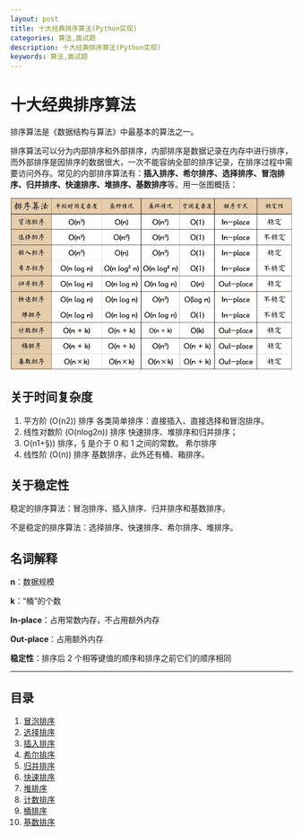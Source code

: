 ```yaml
---
layout: post
title: 十大经典排序算法(Python实现)
categories: 算法,面试题
description: 十大经典排序算法(Python实现)
keywords: 算法,面试题
---
```

# 十大经典排序算法

排序算法是《数据结构与算法》中最基本的算法之一。

排序算法可以分为内部排序和外部排序，内部排序是数据记录在内存中进行排序，而外部排序是因排序的数据很大，一次不能容纳全部的排序记录，在排序过程中需要访问外存。常见的内部排序算法有：**插入排序、希尔排序、选择排序、冒泡排序、归并排序、快速排序、堆排序、基数排序**等。用一张图概括：

![十大经典排序算法 概览截图](/images/res/sort.png)


## 关于时间复杂度

1. 平方阶 (O(n2)) 排序
	各类简单排序：直接插入、直接选择和冒泡排序。
2. 线性对数阶 (O(nlog2n)) 排序
	快速排序、堆排序和归并排序；
3. O(n1+§)) 排序，§ 是介于 0 和 1 之间的常数。
    希尔排序
4. 线性阶 (O(n)) 排序
	基数排序，此外还有桶、箱排序。


## 关于稳定性

稳定的排序算法：冒泡排序、插入排序、归并排序和基数排序。

不是稳定的排序算法：选择排序、快速排序、希尔排序、堆排序。


## 名词解释

**n**：数据规模

**k**：“桶”的个数

**In-place**：占用常数内存，不占用额外内存

**Out-place**：占用额外内存

**稳定性**：排序后 2 个相等键值的顺序和排序之前它们的顺序相同

----

## 目录
1. [冒泡排序](https://zuoandroid.github.io//2017/01/01/%E5%8D%81%E5%A4%A7%E7%BB%8F%E5%85%B8%E6%8E%92%E5%BA%8F%E7%AE%97%E6%B3%95(Python%E5%AE%9E%E7%8E%B0)-%E5%86%92%E6%B3%A1%E6%8E%92%E5%BA%8F/)
2. [选择排序](https://zuoandroid.github.io//2017/01/01/%E5%8D%81%E5%A4%A7%E7%BB%8F%E5%85%B8%E6%8E%92%E5%BA%8F%E7%AE%97%E6%B3%95(Python%E5%AE%9E%E7%8E%B0)-%E9%80%89%E6%8B%A9%E6%8E%92%E5%BA%8F/)
3. [插入排序](https://zuoandroid.github.io//2017/01/01/%E5%8D%81%E5%A4%A7%E7%BB%8F%E5%85%B8%E6%8E%92%E5%BA%8F%E7%AE%97%E6%B3%95(Python%E5%AE%9E%E7%8E%B0)-%E6%8F%92%E5%85%A5%E6%8E%92%E5%BA%8F/)
4. [希尔排序](https://zuoandroid.github.io//2017/01/01/%E5%8D%81%E5%A4%A7%E7%BB%8F%E5%85%B8%E6%8E%92%E5%BA%8F%E7%AE%97%E6%B3%95(Python%E5%AE%9E%E7%8E%B0)-%E5%B8%8C%E5%B0%94%E6%8E%92%E5%BA%8F/)
5. [归并排序](https://zuoandroid.github.io//2017/01/01/%E5%8D%81%E5%A4%A7%E7%BB%8F%E5%85%B8%E6%8E%92%E5%BA%8F%E7%AE%97%E6%B3%95(Python%E5%AE%9E%E7%8E%B0)-%E5%BD%92%E5%B9%B6%E6%8E%92%E5%BA%8F/)
6. [快速排序](https://zuoandroid.github.io//2017/01/01/%E5%8D%81%E5%A4%A7%E7%BB%8F%E5%85%B8%E6%8E%92%E5%BA%8F%E7%AE%97%E6%B3%95(Python%E5%AE%9E%E7%8E%B0)-%E5%BF%AB%E9%80%9F%E6%8E%92%E5%BA%8F/)
7. [堆排序](https://zuoandroid.github.io//2017/01/01/%E5%8D%81%E5%A4%A7%E7%BB%8F%E5%85%B8%E6%8E%92%E5%BA%8F%E7%AE%97%E6%B3%95(Python%E5%AE%9E%E7%8E%B0)-%E5%A0%86%E6%8E%92%E5%BA%8F/)
8. [计数排序](https://zuoandroid.github.io//2017/01/01/%E5%8D%81%E5%A4%A7%E7%BB%8F%E5%85%B8%E6%8E%92%E5%BA%8F%E7%AE%97%E6%B3%95(Python%E5%AE%9E%E7%8E%B0)-%E8%AE%A1%E6%95%B0%E6%8E%92%E5%BA%8F/)
9. [桶排序](https://zuoandroid.github.io//2017/01/01/%E5%8D%81%E5%A4%A7%E7%BB%8F%E5%85%B8%E6%8E%92%E5%BA%8F%E7%AE%97%E6%B3%95(Python%E5%AE%9E%E7%8E%B0)-%E6%A1%B6%E6%8E%92%E5%BA%8F/)
10. [基数排序](https://zuoandroid.github.io//2017/01/01/%E5%8D%81%E5%A4%A7%E7%BB%8F%E5%85%B8%E6%8E%92%E5%BA%8F%E7%AE%97%E6%B3%95(Python%E5%AE%9E%E7%8E%B0)-%E5%9F%BA%E6%95%B0%E6%8E%92%E5%BA%8F/)

